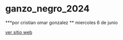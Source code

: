 # ganzo_negro_2024
***por cristian omar gonzalez **
miercoles 6 de junio

<a href= "https://omar23344.github.io/ganzo_negro_2024/"
target="_blank">ver sitio web</a>
